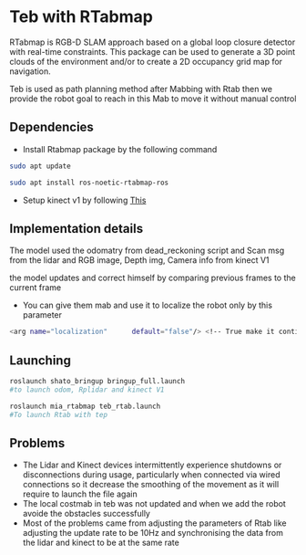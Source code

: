 # Teb with RTabmap

RTabmap is RGB-D SLAM approach based on a global loop closure detector with real-time constraints. This package can be used to generate a 3D point clouds of the environment and/or to create a 2D occupancy grid map for navigation.

Teb is used as path planning method after Mabbing with Rtab then we provide the robot goal to reach in this Mab to move it without manual control

## Dependencies

- Install Rtabmap package by the following command

```bash
sudo apt update

sudo apt install ros-noetic-rtabmap-ros
```

- Setup kinect v1 by following [This](https://www.notion.so/Kinect-v1-Setup-61abfd432e50402a824913e9962a4da5?pvs=21)

## Implementation details

The model used the odomatry from dead_reckoning script and Scan msg from the lidar and RGB image, Depth img, Camera info from kinect V1 

the model updates and correct himself by comparing previous frames to the current frame 

- You can give them mab and use it to localize the robot only by this parameter

```bash
<arg name="localization"      default="false"/> <!-- True make it continue from previes map-->
```

## Launching

```bash
roslaunch shato_bringup bringup_full.launch
#to launch odom, Rplidar and kinect V1

roslaunch mia_rtabmap teb_rtab.launch
#To launch Rtab with tep
```

## Problems

- The Lidar and Kinect devices intermittently experience shutdowns or disconnections during usage, particularly when connected via wired connections so it decrease the smoothing of the movement as it will require to launch the file again
- The local costmab in teb was not updated and when we add the robot avoide the obstacles successfully
- Most of the problems came from adjusting the parameters of Rtab like adjusting the update rate to be 10Hz and synchronising the data from the lidar and kinect to be at the same rate
